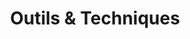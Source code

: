 ---
layout: page_techniques
title: Outils & Techniques
permalink: /outils-techniques/
icon: <i class="fas fa-tools text-purple"></i>
name-badge: Lorem Ipsum
title-h1: Techniques & outils
lead-title: L’expérience pluridisciplinaire de techniques et d’outils web innovants
adminless:
    title: Site simple &  léger
    body: Sans administration, des sites web et internet légers et rapides sans la lourdeur d’une administration
admin:
    title: Avec Administration
    body: Avec Administration, pour des sites web et web applications personnalisables et en même temps singuliers.
custom:
    title: Sur-mesure
    body: Du sur-mesure avec un rendu innovant pour des interfaces agiles, mobiles et uniques
tools:
    title: Techniques et outils web innovants
    body: Une ou des solutions ne peuvent être mis en oeuvre que dans l’utilisation de type de technique et d’outils orienté web innovants.
    cms:
        title: CMS
        body: Content Management System (CMS) pour gérer au plus près votre site web (WP/Drupal/Prestashop)
        icon: <i class="fab fa-wordpress"></i>
    sg:
        title: Static Generator
        body: Static Site Generator (SSG), un site web simple, rapide, sur mesure et sans administration (NextJS / Jekyll / Grav / Middleman)
        icon: <i class="fab fa-grav"></i>
    headless:
        title: Headless
        body: Une administration et plusieurs interfaces et affichages différents mobile, site web, web application, se font grâce à du Headless CMS (Drupal/Strapi)
        icon: <i class="fab fa-drupal"></i>
    pwa:
        title: PWA/SPA
        body: Réservé aux applications web couplés aux sites web, les Progressive Web Application et Single Page Application répondent à ces demandent (VueJS/Angular/React)
        icon: <i class="fab fa-vuejs"></i>
    erp:
        title: ERP / CRM
        body: Gestion avancée de votre entreprise pour la gestion relation client de contacts 
    carto:
        title: Cartographie / Webmapping
        body: Webmapping c’est la cartographie numérique et digitale sur différents supports, application web, site web, internet et mobile.
form-contact-lead:
    title: Besoin d'une compétence particulière ?
    body: blabla.
---